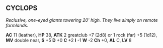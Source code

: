 ## CYCLOPS

_Reclusive, one-eyed giants towering 20' high. They live simply on remote farmlands._

**AC** 11 (leather), **HP** 38, **ATK** 2 greatclub +7 (2d8) or 1 rock (far) +5 (1d12), **MV** double near, **S** +5 **D** +0 **C** +2 **I** -1 **W** -2 **Ch** +0, **AL** C, **LV** 8

